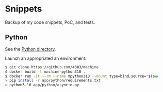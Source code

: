 # Snippets

Backup of my code snippets, PoC, and tests.

## Python

See the [Python directory](python/).

Launch an appropriated an environment:

```bash
$ git clone https://github.com/4383/machine
$ docker build -t machine-python310 .
$ docker run -it --rm --name mpython310 --mount type=bind,source="$(pwd)",target=/home/developer/app machine-python310 /bin/bash
> pip install -r app/python/requirements.txt
> python3.10 app/python/asyncio.py
```
